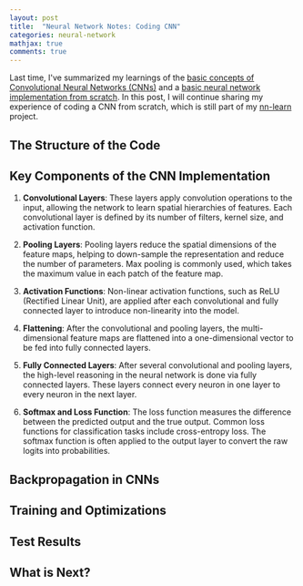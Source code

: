 ```yaml
---
layout: post
title:  "Neural Network Notes: Coding CNN"
categories: neural-network
mathjax: true
comments: true
---
```


Last time, I've summarized my learnings of the [basic concepts of Convolutional Neural Networks (CNNs)](https://wayne82.github.io/neural-network/2025/05/15/Neural-Network-Notes-Convolutional-Neural-Network.html) and a [basic neural network implementation from scratch](https://wayne82.github.io/neural-network/2025/05/15/Neural-Network-Notes-Basic-Neural-Network.html). In this post, I will continue sharing my experience of coding a CNN from scratch, which is still part of my [nn-learn](https://github.com/waynewang/nn-learn) project.

## The Structure of the Code

## Key Components of the CNN Implementation

1. **Convolutional Layers**: These layers apply convolution operations to the input, allowing the network to learn spatial hierarchies of features. Each convolutional layer is defined by its number of filters, kernel size, and activation function.

2. **Pooling Layers**: Pooling layers reduce the spatial dimensions of the feature maps, helping to down-sample the representation and reduce the number of parameters. Max pooling is commonly used, which takes the maximum value in each patch of the feature map.

3. **Activation Functions**: Non-linear activation functions, such as ReLU (Rectified Linear Unit), are applied after each convolutional and fully connected layer to introduce non-linearity into the model.

4. **Flattening**: After the convolutional and pooling layers, the multi-dimensional feature maps are flattened into a one-dimensional vector to be fed into fully connected layers.

5. **Fully Connected Layers**: After several convolutional and pooling layers, the high-level reasoning in the neural network is done via fully connected layers. These layers connect every neuron in one layer to every neuron in the next layer.

6. **Softmax and Loss Function**: The loss function measures the difference between the predicted output and the true output. Common loss functions for classification tasks include cross-entropy loss. The softmax function is often applied to the output layer to convert the raw logits into probabilities.

## Backpropagation in CNNs

## Training and Optimizations

## Test Results

## What is Next?